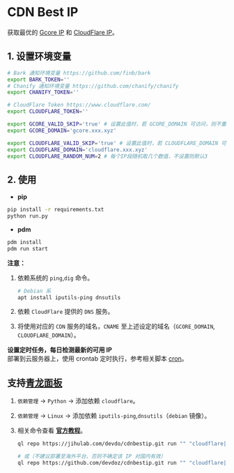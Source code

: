 # CDN Best IP

获取最优的 [Gcore IP](https://api.gcore.com/cdn/public-ip-list) 和 [CloudFlare IP](https://www.cloudflare.com/ips/)。

## 1. 设置环境变量

```bash
# Bark 通知环境变量 https://github.com/finb/bark
export BARK_TOKEN=''
# Chanify 通知环境变量 https://github.com/chanify/chanify
export CHANIFY_TOKEN=''

# CloudFlare Token https://www.cloudflare.com/
export CLOUDFLARE_TOKEN=''

export GCORE_VALID_SKIP='true' # 设置此值时，若 GCORE_DOMAIN 可访问，则不重新获取IP
export GCORE_DOMAIN='gcore.xxx.xyz'

export CLOUDFLARE_VALID_SKIP='true' # 设置此值时，若 CLOUDFLARE_DOMAIN 可访问，则不重新获取IP
export CLOUDFLARE_DOMAIN='cloudflare.xxx.xyz'
export CLOUDFLARE_RANDOM_NUM=2 # 每个IP段随机取几个数值，不设置则默认3
```

## 2. 使用

- **pip**

```bash
pip install -r requirements.txt
python run.py
```

- **pdm**

```bash
pdm install
pdm run start
```

**注意：**

1. 依赖系统的 `ping`,`dig` 命令。

   ```bash
   # Debian 系
   apt install iputils-ping dnsutils
   ```

2. 依赖 `CloudFlare` 提供的 `DNS` 服务。
3. 将使用对应的 `CDN` 服务的域名，`CNAME` 至上述设定的域名（`GCORE_DOMAIN`, `CLOUDFLARE_DOMAIN`）。

**设置定时任务，每日检测最新的可用 IP**  
部署到云服务器上，使用 crontab 定时执行，参考相关脚本 [cron](cron)。

## 支持[青龙面板](https://github.com/whyour/qinglong)

1.  `依赖管理` -> `Python` -> 添加依赖 `cloudflare`。
2.  `依赖管理` -> `Linux` -> 添加依赖 `iputils-ping`,`dnsutils`（`debian` 镜像）。
3.  相关命令查看 **[官方教程](https://github.com/whyour/qinglong#%E5%86%85%E7%BD%AE%E5%91%BD%E4%BB%A4)**。

    ```bash
    ql repo https://jihulab.com/devdo/cdnbestip.git run "" "cloudflare|gcore|check|dns_cf" main

    # 或（不建议部署至海外平台，否则不确定该 IP 对国内有效）
    ql repo https://github.com/devdoz/cdnbestip.git run "" "cloudflare|gcore|check|dns_cf" main
    ```
